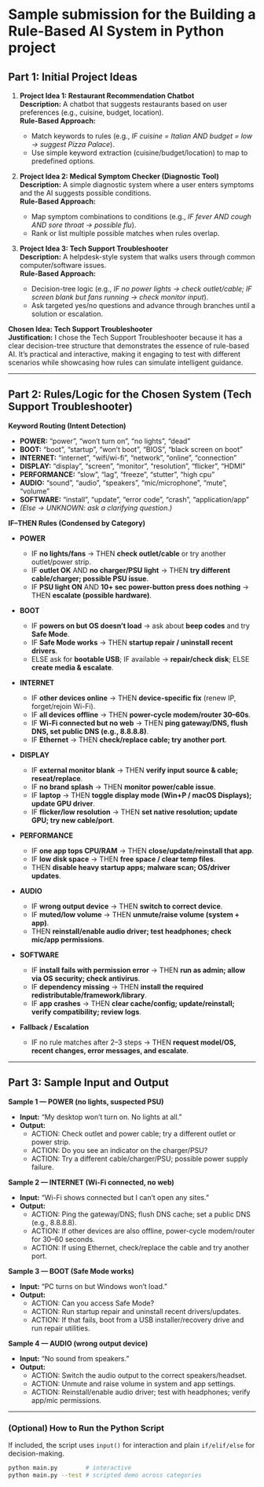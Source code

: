 # Sample submission for the Building a Rule-Based AI System in Python project

## Part 1: Initial Project Ideas

1. **Project Idea 1: Restaurant Recommendation Chatbot**  
   **Description:** A chatbot that suggests restaurants based on user preferences (e.g., cuisine, budget, location).  
   **Rule-Based Approach:**  
   - Match keywords to rules (e.g., *IF cuisine = Italian AND budget = low → suggest Pizza Palace*).  
   - Use simple keyword extraction (cuisine/budget/location) to map to predefined options.

2. **Project Idea 2: Medical Symptom Checker (Diagnostic Tool)**  
   **Description:** A simple diagnostic system where a user enters symptoms and the AI suggests possible conditions.  
   **Rule-Based Approach:**  
   - Map symptom combinations to conditions (e.g., *IF fever AND cough AND sore throat → possible flu*).  
   - Rank or list multiple possible matches when rules overlap.

3. **Project Idea 3: Tech Support Troubleshooter**  
   **Description:** A helpdesk-style system that walks users through common computer/software issues.  
   **Rule-Based Approach:**  
   - Decision-tree logic (e.g., *IF no power lights → check outlet/cable; IF screen blank but fans running → check monitor input*).  
   - Ask targeted yes/no questions and advance through branches until a solution or escalation.

**Chosen Idea: Tech Support Troubleshooter**  
**Justification:** I chose the Tech Support Troubleshooter because it has a clear decision-tree structure that demonstrates the essence of rule-based AI. It’s practical and interactive, making it engaging to test with different scenarios while showcasing how rules can simulate intelligent guidance.

---

## Part 2: Rules/Logic for the Chosen System (Tech Support Troubleshooter)

**Keyword Routing (Intent Detection)**  
- **POWER:** “power”, “won’t turn on”, “no lights”, “dead”  
- **BOOT:** “boot”, “startup”, “won’t boot”, “BIOS”, “black screen on boot”  
- **INTERNET:** “internet”, “wifi/wi-fi”, “network”, “online”, “connection”  
- **DISPLAY:** “display”, “screen”, “monitor”, “resolution”, “flicker”, “HDMI”  
- **PERFORMANCE:** “slow”, “lag”, “freeze”, “stutter”, “high cpu”  
- **AUDIO:** “sound”, “audio”, “speakers”, “mic/microphone”, “mute”, “volume”  
- **SOFTWARE:** “install”, “update”, “error code”, “crash”, “application/app”  
- *(Else → UNKNOWN: ask a clarifying question.)*

**IF–THEN Rules (Condensed by Category)**

- **POWER**  
  - IF **no lights/fans** → THEN **check outlet/cable** or try another outlet/power strip.  
  - IF **outlet OK** AND **no charger/PSU light** → THEN **try different cable/charger; possible PSU issue**.  
  - IF **PSU light ON** AND **10+ sec power-button press does nothing** → THEN **escalate (possible hardware)**.

- **BOOT**  
  - IF **powers on but OS doesn’t load** → ask about **beep codes** and try **Safe Mode**.  
  - IF **Safe Mode works** → THEN **startup repair / uninstall recent drivers**.  
  - ELSE ask for **bootable USB**; IF available → **repair/check disk**; ELSE **create media & escalate**.

- **INTERNET**  
  - IF **other devices online** → THEN **device-specific fix** (renew IP, forget/rejoin Wi-Fi).  
  - IF **all devices offline** → THEN **power-cycle modem/router 30–60s**.  
  - IF **Wi-Fi connected but no web** → THEN **ping gateway/DNS, flush DNS, set public DNS (e.g., 8.8.8.8)**.  
  - IF **Ethernet** → THEN **check/replace cable; try another port**.

- **DISPLAY**  
  - IF **external monitor blank** → THEN **verify input source & cable; reseat/replace**.  
  - IF **no brand splash** → THEN **monitor power/cable issue**.  
  - IF **laptop** → THEN **toggle display mode (Win+P / macOS Displays); update GPU driver**.  
  - IF **flicker/low resolution** → THEN **set native resolution; update GPU; try new cable/port**.

- **PERFORMANCE**  
  - IF **one app tops CPU/RAM** → THEN **close/update/reinstall that app**.  
  - IF **low disk space** → THEN **free space / clear temp files**.  
  - THEN **disable heavy startup apps; malware scan; OS/driver updates**.

- **AUDIO**  
  - IF **wrong output device** → THEN **switch to correct device**.  
  - IF **muted/low volume** → THEN **unmute/raise volume (system + app)**.  
  - THEN **reinstall/enable audio driver; test headphones; check mic/app permissions**.

- **SOFTWARE**  
  - IF **install fails with permission error** → THEN **run as admin; allow via OS security; check antivirus**.  
  - IF **dependency missing** → THEN **install the required redistributable/framework/library**.  
  - IF **app crashes** → THEN **clear cache/config; update/reinstall; verify compatibility; review logs**.

- **Fallback / Escalation**  
  - IF no rule matches after 2–3 steps → THEN **request model/OS, recent changes, error messages, and escalate**.

---

## Part 3: Sample Input and Output

**Sample 1 — POWER (no lights, suspected PSU)**  
- **Input:** “My desktop won’t turn on. No lights at all.”  
- **Output:**  
  - ACTION: Check outlet and power cable; try a different outlet or power strip.  
  - ACTION: Do you see an indicator on the charger/PSU?  
  - ACTION: Try a different cable/charger/PSU; possible power supply failure.

**Sample 2 — INTERNET (Wi-Fi connected, no web)**  
- **Input:** “Wi-Fi shows connected but I can’t open any sites.”  
- **Output:**  
  - ACTION: Ping the gateway/DNS; flush DNS cache; set a public DNS (e.g., 8.8.8.8).  
  - ACTION: If other devices are also offline, power-cycle modem/router for 30–60 seconds.  
  - ACTION: If using Ethernet, check/replace the cable and try another port.

**Sample 3 — BOOT (Safe Mode works)**  
- **Input:** “PC turns on but Windows won’t load.”  
- **Output:**  
  - ACTION: Can you access Safe Mode?  
  - ACTION: Run startup repair and uninstall recent drivers/updates.  
  - ACTION: If that fails, boot from a USB installer/recovery drive and run repair utilities.

**Sample 4 — AUDIO (wrong output device)**  
- **Input:** “No sound from speakers.”  
- **Output:**  
  - ACTION: Switch the audio output to the correct speakers/headset.  
  - ACTION: Unmute and raise volume in system and app settings.  
  - ACTION: Reinstall/enable audio driver; test with headphones; verify app/mic permissions.

---

### (Optional) How to Run the Python Script
If included, the script uses `input()` for interaction and plain `if/elif/else` for decision-making.

```bash
python main.py        # interactive
python main.py --test # scripted demo across categories
```

